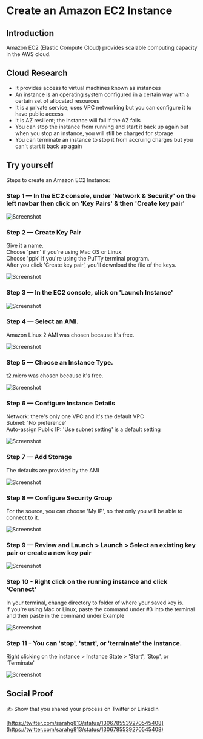 # Create an Amazon EC2 Instance

## Introduction

 Amazon EC2 (Elastic Compute Cloud) provides scalable computing capacity in the AWS cloud. 

## Cloud Research

- It provides access to virtual machines known as instances
- An instance is an operating system configured in a certain way with a certain set of allocated resources
- It is a private service; uses VPC networking but you can configure it to have public access
- It is AZ resilient; the instance will fail if the AZ fails
- You can stop the instance from running and start it back up again but when you stop an instance, you will still be charged for storage
- You can terminate an instance to stop it from accruing charges but you can't start it back up again

## Try yourself

Steps to create an Amazon EC2 Instance:

### Step 1 — In the EC2 console, under 'Network & Security' on the left navbar then click on 'Key Pairs' & then 'Create key pair'

![Screenshot](https://user-images.githubusercontent.com/22378253/93546809-a24eac00-f931-11ea-9237-3971d015fe59.png)

### Step 2 — Create Key Pair
Give it a name. <br />
Choose 'pem' if you're using Mac OS or Linux. <br />
Choose 'ppk' if you're using the PuTTy terminal program. <br />
After you click 'Create key pair', you'll download the file of the keys.

![Screenshot](https://user-images.githubusercontent.com/22378253/93547228-88619900-f932-11ea-84ff-0a5c7a821f87.png)

### Step 3 — In the EC2 console, click on 'Launch Instance'

![Screenshot](https://user-images.githubusercontent.com/22378253/93547433-09209500-f933-11ea-8515-b9bd1e44163f.png)

### Step 4 — Select an AMI. 
Amazon Linux 2 AMI was chosen because it's free. 

![Screenshot](https://user-images.githubusercontent.com/22378253/93547511-30776200-f933-11ea-84d6-f8f11eff6a00.png)

### Step 5 — Choose an Instance Type. 
t2.micro was chosen because it's free.

![Screenshot](https://user-images.githubusercontent.com/22378253/93547653-877d3700-f933-11ea-9e47-8b14a01252e8.png)

### Step 6 — Configure Instance Details
Network: there's only one VPC and it's the default VPC <br />
Subnet: 'No preference' <br />
Auto-assign Public IP: 'Use subnet setting' is a default setting <br />

![Screenshot](https://user-images.githubusercontent.com/22378253/93547790-d88d2b00-f933-11ea-964c-9477e6cbd056.png)

### Step 7 — Add Storage
The defaults are provided by the AMI

![Screenshot](https://user-images.githubusercontent.com/22378253/93547847-ff4b6180-f933-11ea-973b-a081db3efb6a.png)

### Step 8 — Configure Security Group
For the source, you can choose 'My IP', so that only you will be able to connect to it. 

![Screenshot](https://user-images.githubusercontent.com/22378253/93547935-2efa6980-f934-11ea-9d4e-4b242bf7f10d.png)

### Step 9 — Review and Launch > Launch > Select an existing key pair or create a new key pair 

![Screenshot](https://user-images.githubusercontent.com/22378253/93548176-afb96580-f934-11ea-8688-855fbbda5436.png)

### Step 10 - Right click on the running instance and click 'Connect'
In your terminal, change directory to folder of where your saved key is. <br />
if you're using Mac or Linux, paste the command under #3 into the terminal and then paste in the command under Example 

![Screenshot](https://user-images.githubusercontent.com/22378253/93548409-28b8bd00-f935-11ea-85ca-edcd27152355.png)

### Step 11 - You can 'stop', 'start', or 'terminate' the instance.
Right clicking on the instance > Instance State > 'Start', 'Stop', or 'Terminate'

![Screenshot](https://user-images.githubusercontent.com/22378253/93548709-c7ddb480-f935-11ea-9183-449aabb5b637.png)

## Social Proof

✍️ Show that you shared your process on Twitter or LinkedIn

[https://twitter.com/sarahg813/status/1306785539270545408](https://twitter.com/sarahg813/status/1306785539270545408)
